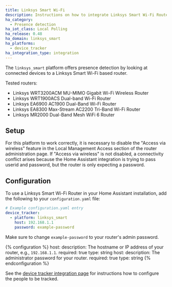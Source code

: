 ```yaml
---
title: Linksys Smart Wi-Fi
description: Instructions on how to integrate Linksys Smart Wi-Fi Router into Home Assistant.
ha_category:
  - Presence detection
ha_iot_class: Local Polling
ha_release: 0.48
ha_domain: linksys_smart
ha_platforms:
  - device_tracker
ha_integration_type: integration
---
```


The `linksys_smart` platform offers presence detection by looking at connected devices to a Linksys Smart Wi-Fi based router.

Tested routers:

- Linksys WRT3200ACM MU-MIMO Gigabit Wi-Fi Wireless Router
- Linksys WRT1900ACS Dual-band Wi-Fi Router
- Linksys EA6900 AC1900 Dual-Band Wi-Fi Router
- Linksys EA8300 Max-Stream AC2200 Tri-Band Wi-Fi Router
- Linksys MR2000 Dual-Band Mesh WiFi 6 Router

## Setup

For this platform to work correctly, it is necessary to disable the "Access via wireless" feature in the Local Management Access section of the router administration page. If "Access via wireless" is not disabled, a connectivity conflict arises because the Home Assistant integration is trying to pass userid and password, but the router is only expecting a password.

## Configuration

To use a Linksys Smart Wi-Fi Router in your Home Assistant installation, add the following to your `configuration.yaml` file:

```yaml
# Example configuration.yaml entry
device_tracker:
  - platform: linksys_smart
    host: 192.168.1.1
    password: example-password
```

Make sure to change `example-password` to your router's admin password.

{% configuration %}
host:
  description: The hostname or IP address of your router, e.g., `192.168.1.1`.
  required: true
  type: string
host:
  description: The administrator password for your router.
  required: true
  type: string
{% endconfiguration %}

See the [device tracker integration page](/integrations/device_tracker/) for instructions how to configure the people to be tracked.
